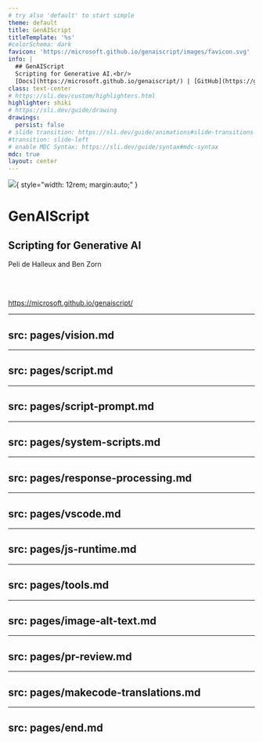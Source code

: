 ```yaml
---
# try also 'default' to start simple
theme: default
title: GenAIScript
titleTemplate: '%s'
#colorSchema: dark
favicon: 'https://microsoft.github.io/genaiscript/images/favicon.svg'
info: |
  ## GenAIScript
  Scripting for Generative AI.<br/>
  [Docs](https://microsoft.github.io/genaiscript/) | [GitHub](https://github.com/microsoft/genaiscript/) 
class: text-center
# https://sli.dev/custom/highlighters.html
highlighter: shiki
# https://sli.dev/guide/drawing
drawings:
  persist: false
# slide transition: https://sli.dev/guide/animations#slide-transitions
#transition: slide-left
# enable MDC Syntax: https://sli.dev/guide/syntax#mdc-syntax
mdc: true
layout: center
---
```


![](https://microsoft.github.io/genaiscript/images/favicon.svg){ style="width: 12rem; margin:auto;" }

# GenAIScript

## Scripting for Generative AI

Peli de Halleux and Ben Zorn

<br/>
<br/>

https://microsoft.github.io/genaiscript/

---
src: pages/vision.md
---


---
src: pages/script.md
---

---
src: pages/script-prompt.md
---

---
src: pages/system-scripts.md
---


---
src: pages/response-processing.md
---

---
src: pages/vscode.md
---

---
src: pages/js-runtime.md
---

---
src: pages/tools.md
---

---
src: pages/image-alt-text.md
---

---
src: pages/pr-review.md
---

---
src: pages/makecode-translations.md
---

---
src: pages/end.md
---
